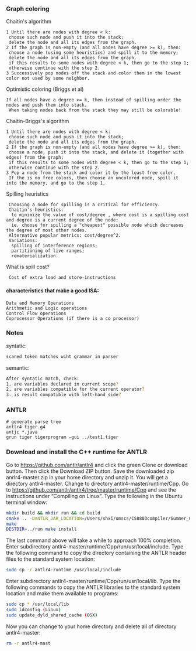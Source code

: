 ### Graph coloring
Chaitin's algorithm
```
1 Until there are nodes with degree < k:
 choose such node and push it into the stack;
 delete the node and all its edges from the graph.
2 If the graph is non-empty (and all nodes have degree >= k), then:
 choose a node (using some heuristics) and spill it to the memory;
 delete the node and all its edges from the graph.
 if this results to some nodes with degree < k, then go to the step 1;  
 otherwise continue with the step 2.
3 Successively pop nodes off the stack and color them in the lowest color not used by some neighbor.
```
Optimistic coloring (Briggs et al)
```
If all nodes have a degree >= k, then instead of spilling order the nodes and push them into stack.
 When taking nodes back from the stack they may still be colorable!
```
Chaitin-Briggs's algorithm
```
1 Until there are nodes with degree < k:
 choose such node and push it into the stack;
 delete the node and all its edges from the graph.
2 If the graph is non-empty (and all nodes have degree >= k), then:
 choose a node, push it into the stack, and delete it (together with edges) from the graph;
 if this results to some nodes with degree < k, then go to the step 1;
 otherwise continue with the step 2.
3 Pop a node from the stack and color it by the least free color.
 If the is no free colors, then choose an uncolored node, spill it into the memory, and go to the step 1.
```
Spilling heuristics
```
 Choosing a node for spilling is a critical for efficiency.
 Chaitin's heuristics:
  to minimize the value of cost/degree , where cost is a spilling cost and degree is a current degree of the node;
  ie. choose for spilling a "cheapest" possible node which decreases the degree of most other nodes.
 Alternative popular metrics: cost/degree^2.                                                                                                                                      
 Variations:
  spilling of interference regions;
  partitioning of live ranges;
  rematerialization.
  ```
What is spill cost?
```
 Cost of extra load and store-instructions
```
#### characteristics that make a good ISA:
```
Data and Memory Operations
Arithmetic and Logic operations
Control Flow operations
Coprocessor Operations (if there is a co processor)
```

### Notes
syntatic:
```bash
scaned token matches wiht grammar in parser
```
semantic:
```bash
After syntatic match, check:
1. are variables declared in current scope?
2. are variables compatible for the current operator?
3. is result compatible with left-hand side?
```
### ANTLR
```
# generate parse tree
antlr4 tiger.g4
antjc *.java
grun tiger tigerprogram -gui ../test1.tiger
```

### Download and install the C++ runtime for ANTLR
Go to https://github.com/antlr/antlr4 and click the green Clone or download button. Then click the
Download ZIP button. Save the downloaded zip anrlr4-master.zip in your home directory and unzip it.
You will get a directory antlr4-master. Change to directory antlr4-master/runtime/Cpp. Go to
https://github.com/antlr/antlr4/tree/master/runtime/Cpp and see the instructions under “Compiling on
Linux”. Type the following in the Ubuntu terminal window:
```bash
mkdir build && mkdir run && cd build
cmake .. -DANTLR_JAR_LOCATION=/Users/shxi/omscs/CS8803compiler/Summer_Compilers_Project_1/antlr/antlr-4.7.2-complete.jar -DWITH_DEMO=True
make
DESTDIR=../run make install
```
The last command above will take a while to approach 100% completion.
Enter subdirectory antlr4-master/runtime/Cpp/run/usr/local/include. Type the following command to
copy the directory containing the ANTLR header files to the standard system location:
```bash
sudo cp -r antlr4-runtime /usr/local/include
```
Enter subdirectory antlr4-master/runtime/Cpp/run/usr/local/lib. Type the following commands to
copy the ANTLR libraries to the standard system location and make them available to programs:
```bash
sudo cp * /usr/local/lib
sudo ldconfig (Linux)
sudo update_dyld_shared_cache (OSX)
```
Now you can change to your home directory and delete all of directory antlr4-master:
```bash
rm -r antlr4-mast

```
